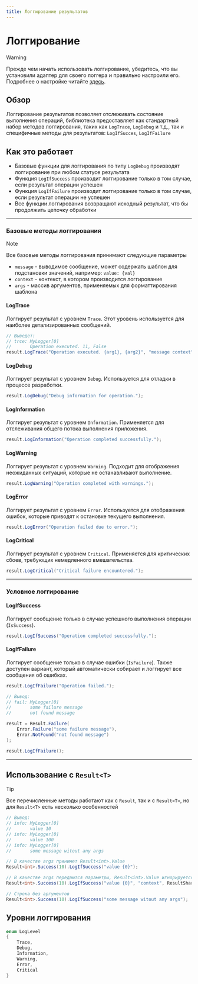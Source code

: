 ```yaml
---
title: Логгирование результатов
---
```


# Логгирование

> [!WARNING]  
> Прежде чем начать использовать логгирование, убедитесь, что вы установили адаптер для своего логгера и правильно настроили его. Подробнее о настройке читайте [здесь](~/docs/getting-started.md).

## Обзор

Логгирование результатов позволяет отслеживать состояние выполнения операций, библиотека предоставляет как стандартный набор методов логгирования, таких как `LogTrace`, `LogDebug` и т.д., так и специфичные методы для результатов: `LogIfSucces`, `LogIfFailure`

## Как это работает

- Базовые функции для логгирования по типу `LogDebug` производят логгирование при любом статусе результата
- Функция `LogIfSuccess` производит логгирование только в том случае, если результат операции успешен
- Функция `LogIfFailure` производит логгирование только в том случае, если результат операции не успешен
- Все функции логгирования возвращают исходный результат, что бы продолжить цепочку обработки

---

### Базовые методы логгирования

> [!NOTE]
> Все базовые методы логгирования принимают следующие параметры
> - `message` - выводимое сообщение, может содержать шаблон для подстановки значений, например: `value: {val}`
> - `context` - контекст, в котором производится логгирование
> - `args` - массив аргументов, применяемых для форматтирования шаблона

#### LogTrace

Логгирует результат с уровнем `Trace`. Этот уровень используется для наиболее детализированных сообщений.

```csharp
// Выведет: 
// trce: MyLogger[0]
//       Operation executed. 11, False
result.LogTrace("Operation executed. {arg1}, {arg2}", "message context", 11, false); 
```

#### LogDebug

Логгирует результат с уровнем `Debug`. Используется для отладки в процессе разработки.

```csharp
result.LogDebug("Debug information for operation.");
```

#### LogInformation

Логгирует результат с уровнем `Information`. Применяется для отслеживания общего потока выполнения приложения.

```csharp
result.LogInformation("Operation completed successfully.");
```

#### LogWarning

Логгирует результат с уровнем `Warning`. Подходит для отображения неожиданных ситуаций, которые не останавливают выполнение.

```csharp
result.LogWarning("Operation completed with warnings.");
```

#### LogError

Логгирует результат с уровнем `Error`. Используется для отображения ошибок, которые приводят к остановке текущего выполнения.

```csharp
result.LogError("Operation failed due to error.");
```

#### LogCritical

Логгирует результат с уровнем `Critical`. Применяется для критических сбоев, требующих немедленного вмешательства.

```csharp
result.LogCritical("Critical failure encountered.");
```

---

### Условное логгирование

#### LogIfSuccess

Логгирует сообщение только в случае успешного выполнения операции (`IsSuccess`).

```csharp
result.LogIfSuccess("Operation completed successfully.");
```

#### LogIfFailure

Логгирует сообщение только в случае ошибки (`IsFailure`). Также доступен вариант, который автоматически собирает и логгирует все сообщения об ошибках.

```csharp
result.LogIfFailure("Operation failed.");
```

```csharp
// Вывод:
// fail: MyLogger[0]
//       some failure message
//       not found message

result = Result.Failure(
    Error.Failure("some failure message"), 
    Error.NotFound("not found message")
);

result.LogIfFailure();
```

---

## Использование с `Result<T>`

> [!TIP]
> Все перечисленные методы работают как с `Result`, так и с `Result<T>`, но для `Result<T>` есть несколько особенностей

```csharp
// Вывод:
// info: MyLogger[0]
//       value 10
// info: MyLogger[0]
//       value 100
// info: MyLogger[0]
//       some message witout any args

// В качестве args принимет Result<int>.Value
Result<int>.Success(10).LogIfSuccess("value {0}"); 

// В качестве args передаются параметры, Result<int>.Value игнорируется
Result<int>.Success(10).LogIfSuccess("value {0}", "context", ResultSharp.Logging.LogLevel.Information, 100);

// Строка без аргументов
Result<int>.Success(10).LogIfSuccess("some message witout any args");
```

## Уровни логгирования

```csharp
enum LogLevel
{
    Trace,
    Debug,
    Information,
    Warning,
    Error,
    Critical
}
```
